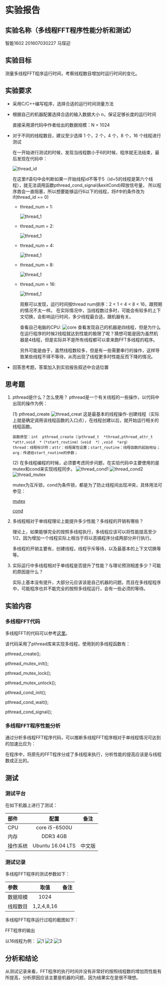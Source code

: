 # 实验报告

## 实验名称（多线程FFT程序性能分析和测试）

智能1602 201607030227 马琛迎

## 实验目标

测量多线程FFT程序运行时间，考察线程数目增加时运行时间的变化。

## 实验要求

* 采用C/C++编写程序，选择合适的运行时间测量方法
* 根据自己的机器配置选择合适的输入数据大小 n，保证足够长度的运行时间

  直接采用源代码中作者给出的数据规模：N = 1024
* 对于不同的线程数目，建议至少选择 1 个，2 个，4 个，8 个，16 个线程进行测试
  
  在一开始进行测试的时候，发现当线程数小于6的时候，程序就无法结束，最后发现在代码中：
  
  ![thread_id](https://github.com/luojike/comparch/blob/master/2018/labs/lab2/201607030227/thread_id.png)
  
  在这里if语句中会判断如果一开始线程id不等于5（id=5的线程是第六个线程），就无法调用函数pthread_cond_signal(&exitCond)释放信号量，
  所以程序救会一直阻塞，所以想要能够运行6以下的线程，将if中的条件改为if(thread_id == 0)
  - thread_num = 1:
  
    ![thread_1](https://github.com/luojike/comparch/blob/master/2018/labs/lab2/201607030227/thread_1.png)
  - thread_num = 2:
  
    ![thread_1](https://github.com/luojike/comparch/blob/master/2018/labs/lab2/201607030227/thread_2.png)
  - thread_num = 4:
  
    ![thread_1](https://github.com/luojike/comparch/blob/master/2018/labs/lab2/201607030227/thread_4.png)
  - thread_num = 8:
  
    ![thread_1](https://github.com/luojike/comparch/blob/master/2018/labs/lab2/201607030227/thread_8.png)
  - thread_num = 16:
  
    ![thread_1](https://github.com/luojike/comparch/blob/master/2018/labs/lab2/201607030227/thread_16.png) 
  
     观察可以发现，运行时间按thread num排序：2 < 1 < 4 < 8 < 16，跟预期的情况不太一样。
  在实际情况中，当线程数过多时，可能会有较多的上下文切换，会影响运行时间，多少线程最合适，跟机器有关。
  
     查看自己电脑的CPU:
    ![core](https://github.com/luojike/comparch/blob/master/2018/labs/lab2/201607030227/core.png)
     查看发现自己的机器是四线程，但是为什么在运行程序的时候2线程就达到性能的极限了呢？猜想可能是因为虽然机器是4线程，但是实际并不是所有线程都可以拿来跑FFT多线程的程序。
  
    另外可能是由于，虽然线程数较多，但是有一些需要串行的操作，这样导致某些线程不得不等待，从而出现了线程更多时性能反而下降的情况。
* 回答思考题，答案加入到实验报告叙述中合适位置

## 思考题

1. pthread是什么？怎么使用？
   pthread是一个有关线程的一些操作，以代码中出现的操作为例：
   
   (1) pthread_create
       ![thread_creat](https://github.com/luojike/comparch/blob/master/2018/labs/lab2/201607030227/pthread_creat.png)
       这是最基本的线程操作-创建线程（实际上就是确定调用该线程函数的入口点），在线程创建以后，就开始运行相关的线程函数。
       
       函数原型：int  pthread_create（（pthread_t  *thread,pthread_attr_t  *attr,void  *（*start_routine）（void  *）,void  *arg）
       thread：线程标识符；attr：线程属性设置；start_routine：线程函数的起始地址；arg：传递给start_routine的参数；
   (2) 在多线程编程的时候，必须要考虑同步问题，在实验代码中主要使用的是mutex和cond来实现线程同步。
       ![thread_cond1](https://github.com/luojike/comparch/blob/master/2018/labs/lab2/201607030227/pthread_cond_wait.png)
       ![thread_cond2](https://github.com/luojike/comparch/blob/master/2018/labs/lab2/201607030227/pthread_cont_signal.png)
       ![thread_mutex](https://github.com/luojike/comparch/blob/master/2018/labs/lab2/201607030227/pthread_mutex_lock.png)
       
      mutex为互斥锁，cond为条件锁，都是为了防止线程间出现冲突，具体用法可参见：
       
      [mutex](https://blog.csdn.net/zmxiangde_88/article/details/7998458)
       
      [cond](https://blog.csdn.net/ffilman/article/details/4871920)
2. 多线程相对于单线程理论上能提升多少性能？多线程的开销有哪些？
    
    理论上，如果能够完全的按照多线程执行，多线程应该可以将性能提高至少1/2，因为增加一个线程实际上相当于将以恶搞程序分成两部分并行执行。
    
    多线程的开销主要有，创建线程，线程乎斥等待，以及最基本的上下文切换等等。
3. 实际运行中多线程相对于单线程是否提升了性能？与理论预测相差多少？可能的原因是什么？
   
   实际上基本没有提升，大部分元应该该是自己机器的问题，而且在多线程程序中，可能程序也并不能完全的按照多线程运行，会有一些必须的等待。
## 实验内容

### 多线程FFT代码

多线程FFT的代码可以参考[这里](https://github.com/urgv/pthreads-fft2d)。

该代码采用了pthread库来实现多线程，使用到的多线程函数有：

pthread_create();

pthread_mutex_init();

pthread_mutex_lock();

pthread_mutex_unlock();

pthread_cond_init();

pthread_cond_wait();

pthread_cond_signal();

### 多线程FFT程序性能分析

通过分析多线程FFT程序代码，可以推断多线程FFT程序相对于单线程情况可达到的加速比应为：

在程序中，将原先的FFT程序分成了多线程来执行，分析性能的提高应该是与线程数成正比的。

## 测试

### 测试平台

在如下机器上进行了测试：

| 部件     | 配置             | 备注   |
| :--------|:----------------:| :-----:|
| CPU      | core i5-6500U    |        |
| 内存     | DDR3 4GB         |        |
| 操作系统 | Ubuntu 16.04 LTS | 中文版 |


### 测试记录

多线程FFT程序的测试参数如下：

| 参数     | 取值             | 备注   |
| :--------|:----------------:| :-----:|
| 数据规模 | 1024             |        |
| 线程数目 | 1,2,4,8,16       |        |


多线程FFT程序运行过程的截图如下：

FFT程序的输出

以16线程为例：
![1](https://github.com/luojike/comparch/blob/master/2018/labs/lab2/201607030227/1.png)
![2](https://github.com/luojike/comparch/blob/master/2018/labs/lab2/201607030227/2.png)
![3](https://github.com/luojike/comparch/blob/master/2018/labs/lab2/201607030227/3.png)

## 分析和结论

从测试记录来看，FFT程序的执行时间并没有非常好的按照线程数的增加而性能有所提高，分析原因应该主要是机器的问题，因为结果实在是很不理想。

